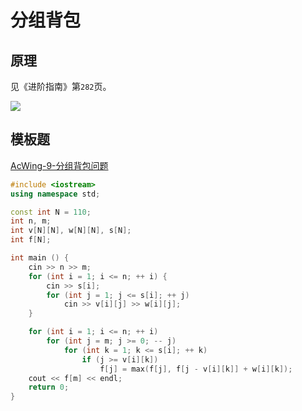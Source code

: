 # 分组背包

## 原理

见《进阶指南》第`282`页。

![](/img/0040.bmp)

## 模板题

[AcWing-9-分组背包问题](https://www.acwing.com/problem/content/9/)

```cpp
#include <iostream>
using namespace std;

const int N = 110;
int n, m;
int v[N][N], w[N][N], s[N];
int f[N];

int main () {
    cin >> n >> m;
    for (int i = 1; i <= n; ++ i) {
        cin >> s[i];
        for (int j = 1; j <= s[i]; ++ j)
            cin >> v[i][j] >> w[i][j];
    }

    for (int i = 1; i <= n; ++ i)
        for (int j = m; j >= 0; -- j)
            for (int k = 1; k <= s[i]; ++ k)
                if (j >= v[i][k])
                    f[j] = max(f[j], f[j - v[i][k]] + w[i][k]);
    cout << f[m] << endl;
    return 0;
}
```

